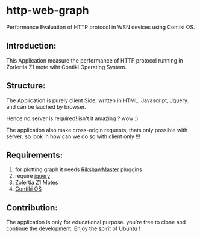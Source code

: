 # http-web-graph

Performance Evaluation of HTTP protocol in WSN devices using Contiki OS.

## Introduction:
This Application measure the performance of HTTP protocol running in Zorlertia Z1 mote wiht Contiki Operating System.

 
## Structure:
The Application is purely client Side, written in HTML, Javascript, Jquery. and can be lauched by browser.

Hence no server is required! isn't it amazing ? wow :)

The application also make cross-origin requests, thats only possible with server. so look in how can we do so with client only !!!


## Requirements:

1. for plotting graph it needs [RikshawMaster](http://code.shutterstock.com/rickshaw/) pluggins
2. require [jquery](https://jquery.com/download/)
3. [Zolertia Z1](http://zolertia.io/z1) Motes
4. [Contiki OS](http://www.contiki-os.org/)


## Contribution:
The application is only for educational purpose. you're free to clone and continue the development. Enjoy the spirit of Ubuntu !